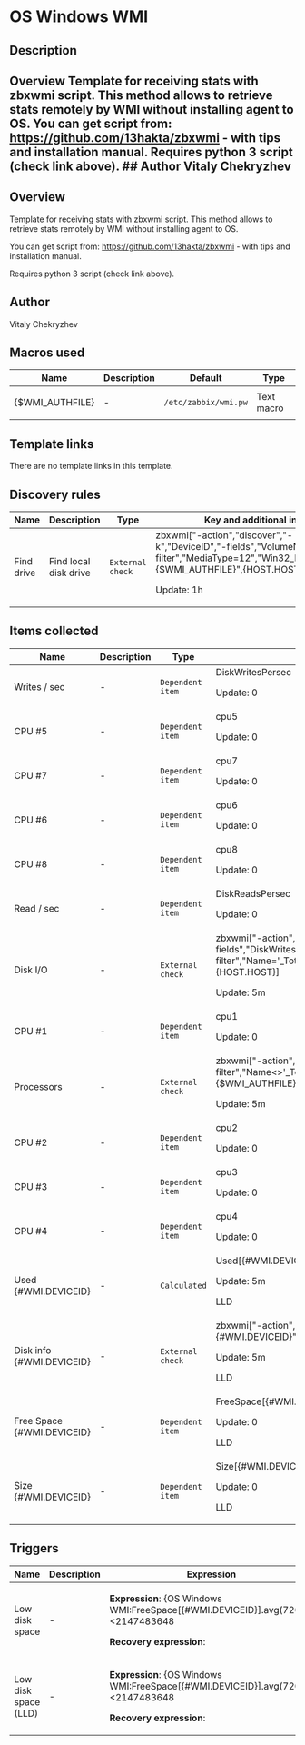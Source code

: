 # OS Windows WMI

## Description

## Overview Template for receiving stats with zbxwmi script. This method allows to retrieve stats remotely by WMI without installing agent to OS. You can get script from: <https://github.com/13hakta/zbxwmi> - with tips and installation manual. Requires python 3 script (check link above). ## Author Vitaly Chekryzhev 

## Overview

Template for receiving stats with zbxwmi script. This method allows to retrieve stats remotely by WMI without installing agent to OS.


You can get script from: <https://github.com/13hakta/zbxwmi> - with tips and installation manual.


Requires python 3 script (check link above).



## Author

Vitaly Chekryzhev

## Macros used

|Name|Description|Default|Type|
|----|-----------|-------|----|
|{$WMI_AUTHFILE}|<p>-</p>|`/etc/zabbix/wmi.pw`|Text macro|
## Template links

There are no template links in this template.

## Discovery rules

|Name|Description|Type|Key and additional info|
|----|-----------|----|----|
|Find drive|<p>Find local disk drive</p>|`External check`|zbxwmi["-action","discover","-k","DeviceID","-fields","VolumeName","-filter","MediaType=12","Win32_LogicalDisk","{$WMI_AUTHFILE}",{HOST.HOST}]<p>Update: 1h</p>|
## Items collected

|Name|Description|Type|Key and additional info|
|----|-----------|----|----|
|Writes / sec|<p>-</p>|`Dependent item`|DiskWritesPersec<p>Update: 0</p>|
|CPU #5|<p>-</p>|`Dependent item`|cpu5<p>Update: 0</p>|
|CPU #7|<p>-</p>|`Dependent item`|cpu7<p>Update: 0</p>|
|CPU #6|<p>-</p>|`Dependent item`|cpu6<p>Update: 0</p>|
|CPU #8|<p>-</p>|`Dependent item`|cpu8<p>Update: 0</p>|
|Read / sec|<p>-</p>|`Dependent item`|DiskReadsPersec<p>Update: 0</p>|
|Disk I/O|<p>-</p>|`External check`|zbxwmi["-action","json","-fields","DiskWritesPersec,DiskWriteBytesPersec,DiskReadsPersec,DiskReadBytesPersec","-filter","Name='_Total'","Win32_PerfRawData_PerfDisk_LogicalDisk","{$WMI_AUTHFILE}",{HOST.HOST}]<p>Update: 5m</p>|
|CPU #1|<p>-</p>|`Dependent item`|cpu1<p>Update: 0</p>|
|Processors|<p>-</p>|`External check`|zbxwmi["-action","json","-fields","PercentProcessorTime","-filter","Name<>'_Total'","Win32_PerfFormattedData_PerfOS_Processor","{$WMI_AUTHFILE}",{HOST.HOST}]<p>Update: 5m</p>|
|CPU #2|<p>-</p>|`Dependent item`|cpu2<p>Update: 0</p>|
|CPU #3|<p>-</p>|`Dependent item`|cpu3<p>Update: 0</p>|
|CPU #4|<p>-</p>|`Dependent item`|cpu4<p>Update: 0</p>|
|Used {#WMI.DEVICEID}|<p>-</p>|`Calculated`|Used[{#WMI.DEVICEID}]<p>Update: 5m</p><p>LLD</p>|
|Disk info {#WMI.DEVICEID}|<p>-</p>|`External check`|zbxwmi["-action","json","-k","DeviceID","-fields","FreeSpace,Size","-item","{#WMI.DEVICEID}","Win32_LogicalDisk","{$WMI_AUTHFILE}","{HOST.HOST}"]<p>Update: 5m</p><p>LLD</p>|
|Free Space {#WMI.DEVICEID}|<p>-</p>|`Dependent item`|FreeSpace[{#WMI.DEVICEID}]<p>Update: 0</p><p>LLD</p>|
|Size {#WMI.DEVICEID}|<p>-</p>|`Dependent item`|Size[{#WMI.DEVICEID}]<p>Update: 0</p><p>LLD</p>|
## Triggers

|Name|Description|Expression|Priority|
|----|-----------|----------|--------|
|Low disk space|<p>-</p>|<p>**Expression**: {OS Windows WMI:FreeSpace[{#WMI.DEVICEID}].avg(7200)}<2147483648</p><p>**Recovery expression**: </p>|warning|
|Low disk space (LLD)|<p>-</p>|<p>**Expression**: {OS Windows WMI:FreeSpace[{#WMI.DEVICEID}].avg(7200)}<2147483648</p><p>**Recovery expression**: </p>|warning|
